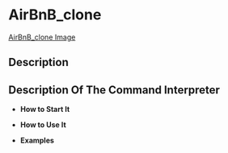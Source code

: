 # AirBnB_clone
[AirBnB_clone Image](https://www.google.com/imgres?imgurl=https%3A%2F%2Fmiro.medium.com%2Fmax%2F1838%2F0*NChTo-XqLOxLabIW&imgrefurl=https%3A%2F%2Fmedium.com%2Fkeycafe%2Fthe-history-of-airbnb-397c3d539f27&tbnid=4YRfVDz-Peu-xM&vet=12ahUKEwi_mNnRv675AhXbaPEDHez3BCMQMygAegUIARDjAQ..i&docid=H46ZffjOwlW9aM&w=1339&h=609&q=image%3A%20airbnb&ved=2ahUKEwi_mNnRv675AhXbaPEDHez3BCMQMygAegUIARDjAQ)

## Description




## Description Of The Command Interpreter


- **How to Start It**



- **How to Use It**


- **Examples**
